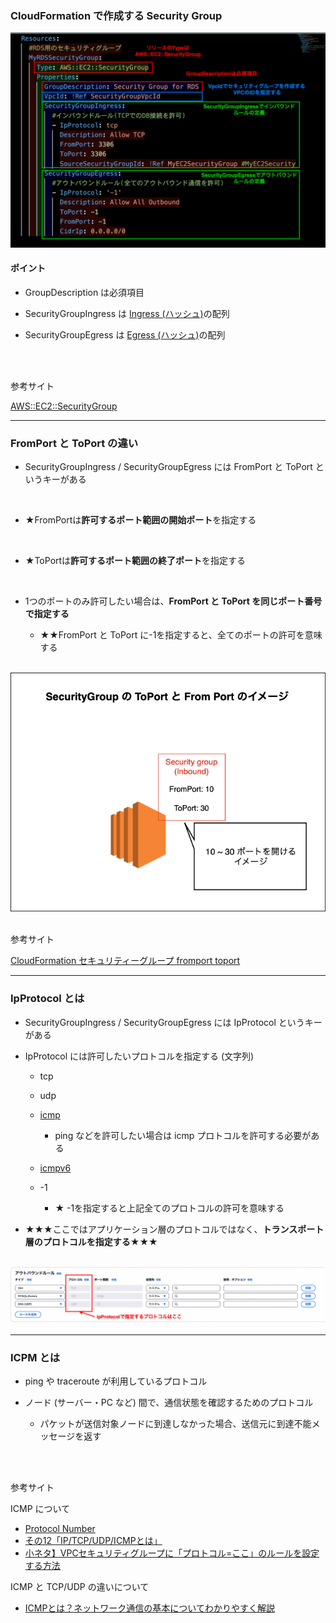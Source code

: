 ### CloudFormation で作成する Security Group

<img src="./img/CloudFormation-Security-Group_1.png" />

#### ポイント

- GroupDescription は必須項目

- SecurityGroupIngress は [Ingress (ハッシュ)](https://docs.aws.amazon.com/ja_jp/AWSCloudFormation/latest/UserGuide/aws-properties-ec2-securitygroup-ingress.html)の配列

- SecurityGroupEgress は [Egress (ハッシュ)](https://docs.aws.amazon.com/ja_jp/AWSCloudFormation/latest/UserGuide/aws-properties-ec2-securitygroup-egress.html)の配列

<br>
<br>

参考サイト

[AWS::EC2::SecurityGroup](https://docs.aws.amazon.com/ja_jp/AWSCloudFormation/latest/UserGuide/aws-resource-ec2-securitygroup.html)

---

### FromPort と ToPort の違い

- SecurityGroupIngress / SecurityGroupEgress には FromPort と ToPort というキーがある

<br>

- ★FromPortは**許可するポート範囲の開始ポート**を指定する

<br>

- ★ToPortは**許可するポート範囲の終了ポート**を指定する

<br>

- 1つのポートのみ許可したい場合は、**FromPort と ToPort を同じポート番号で指定する**

    - ★★FromPort と ToPort に-1を指定すると、全てのポートの許可を意味する

<br>

<img src="./img/CloudFormation-Security-Group_2.png" />

<br>
<br>

参考サイト

[CloudFormation セキュリティーグループ fromport toport](https://qiita.com/yuushin_kunda/items/44aed4da70c5e01253d3)

---

### IpProtocol とは

- SecurityGroupIngress / SecurityGroupEgress には IpProtocol というキーがある

- IpProtocol には許可したいプロトコルを指定する (文字列)

    - tcp

    - udp

    - [icmp](#icpm-とは)

        - ping などを許可したい場合は icmp プロトコルを許可する必要がある

    - [icmpv6](https://it-biz.online/it-skills/icmpv6/)

    - -1

        - ★ -1を指定すると上記全てのプロトコルの許可を意味する

- ★★★ここではアプリケーション層のプロトコルではなく、**トランスポート層のプロトコルを指定する**★★★

<br>

<img src="./img/CloudFormation-Security-Group_3.png" />

---

### ICPM とは

- ping や traceroute が利用しているプロトコル

- ノード (サーバー・PC など) 間で、通信状態を確認するためのプロトコル

    - パケットが送信対象ノードに到達しなかった場合、送信元に到達不能メッセージを返す

<br>
<br>

参考サイト

ICMP について
- [Protocol Number](https://www.infraexpert.com/study/tea11.htm)
- [その12「IP/TCP/UDP/ICMPとは」](https://bb.watch.impress.co.jp/cda/bbword/7074.html)
- [小ネタ】VPCセキュリティグループに「プロトコル=ここ」のルールを設定する方法](https://dev.classmethod.jp/articles/securitygroup-custom-icmp/#toc-icmp)

ICMP と TCP/UDP の違いについて
- [ICMPとは？ネットワーク通信の基本についてわかりやすく解説](https://study-sec.com/icmp)
